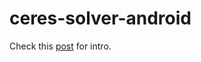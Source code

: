 # ceres-solver-android

Check this [post](https://zhaoqunzhong.github.io/ceres-for-android/) for intro. 
